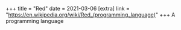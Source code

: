 +++
title = "Red"
date = 2021-03-06
[extra]
link = "https://en.wikipedia.org/wiki/Red_(programming_language)"
+++
A programming language

